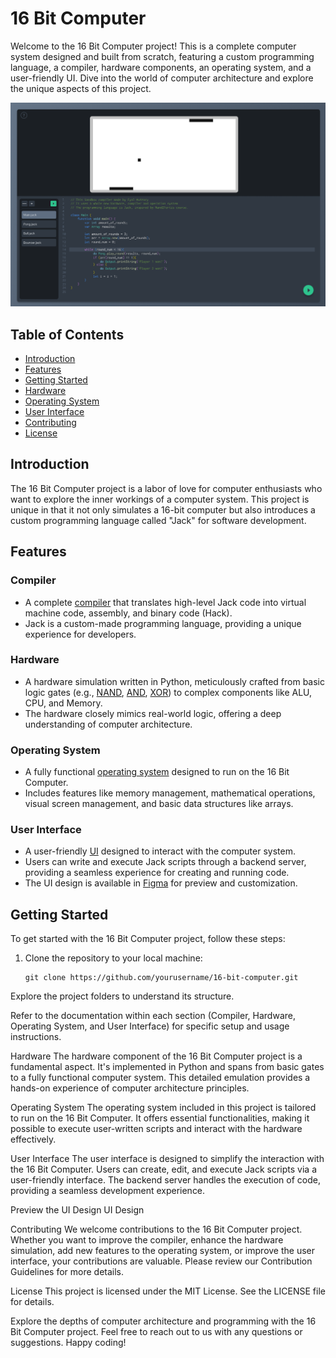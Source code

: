 # 16 Bit Computer

Welcome to the 16 Bit Computer project! This is a complete computer system designed and built from scratch, featuring a custom programming language, a compiler, hardware components, an operating system, and a user-friendly UI. Dive into the world of computer architecture and explore the unique aspects of this project.

![16 Bit Computer](https://github.com/eyalmutzary/16_Bit_Computer/blob/master/Figma_UI_Design.png)


## Table of Contents
- [Introduction](#introduction)
- [Features](#features)
- [Getting Started](#getting-started)
- [Hardware](#hardware)
- [Operating System](#operating-system)
- [User Interface](#user-interface)
- [Contributing](#contributing)
- [License](#license)

## Introduction

The 16 Bit Computer project is a labor of love for computer enthusiasts who want to explore the inner workings of a computer system. This project is unique in that it not only simulates a 16-bit computer but also introduces a custom programming language called "Jack" for software development.

## Features

### Compiler
- A complete [compiler](compiler-folder-link) that translates high-level Jack code into virtual machine code, assembly, and binary code (Hack).
- Jack is a custom-made programming language, providing a unique experience for developers.

### Hardware
- A hardware simulation written in Python, meticulously crafted from basic logic gates (e.g., [NAND](hardware-folder-link), [AND](hardware-folder-link), [XOR](hardware-folder-link)) to complex components like ALU, CPU, and Memory.
- The hardware closely mimics real-world logic, offering a deep understanding of computer architecture.

### Operating System
- A fully functional [operating system](os-folder-link) designed to run on the 16 Bit Computer.
- Includes features like memory management, mathematical operations, visual screen management, and basic data structures like arrays.

### User Interface
- A user-friendly [UI](ui-design-link) designed to interact with the computer system.
- Users can write and execute Jack scripts through a backend server, providing a seamless experience for creating and running code.
- The UI design is available in [Figma](https://www.figma.com) for preview and customization.

## Getting Started

To get started with the 16 Bit Computer project, follow these steps:

1. Clone the repository to your local machine:

   ```shell
   git clone https://github.com/yourusername/16-bit-computer.git

Explore the project folders to understand its structure.

Refer to the documentation within each section (Compiler, Hardware, Operating System, and User Interface) for specific setup and usage instructions.

Hardware
The hardware component of the 16 Bit Computer project is a fundamental aspect. It's implemented in Python and spans from basic gates to a fully functional computer system. This detailed emulation provides a hands-on experience of computer architecture principles.

Operating System
The operating system included in this project is tailored to run on the 16 Bit Computer. It offers essential functionalities, making it possible to execute user-written scripts and interact with the hardware effectively.

User Interface
The user interface is designed to simplify the interaction with the 16 Bit Computer. Users can create, edit, and execute Jack scripts via a user-friendly interface. The backend server handles the execution of code, providing a seamless development experience.

Preview the UI Design
UI Design

Contributing
We welcome contributions to the 16 Bit Computer project. Whether you want to improve the compiler, enhance the hardware simulation, add new features to the operating system, or improve the user interface, your contributions are valuable. Please review our Contribution Guidelines for more details.

License
This project is licensed under the MIT License. See the LICENSE file for details.

Explore the depths of computer architecture and programming with the 16 Bit Computer project. Feel free to reach out to us with any questions or suggestions. Happy coding!
